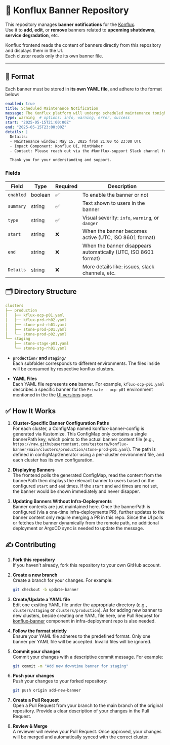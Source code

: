 # 🔔 Konflux Banner Repository

This repository manages **banner notifications** for the [Konflux](https://konflux.pages.redhat.com/docs/users/index.html).  
Use it to **add**, **edit**, or **remove** banners related to **upcoming shutdowns**, **service degradation**, etc.

Konflux frontend reads the content of banners directly from this repository and displays them in the UI.  
Each cluster reads only the its own banner file.

---

## 📝 Format

Each banner must be stored in **its own YAML file**, and adhere to the format below:

```yaml
enabled: true
title: Scheduled Maintenance Notification
message: The Konflux platform will undergo scheduled maintenance tonight. Temporary service interruptions may occur.
type: warning  # options: info, warning, error, success
start: "2025-05-15T21:00:00Z"
end: "2025-05-15T23:00:00Z"
details: |
  Details:
  - Maintenance window: May 15, 2025 from 21:00 to 23:00 UTC
  - Impact Component: Konflux UI, MintMaker
  - Contact: Please reach out via the #konflux-support Slack channel for assistance

  Thank you for your understanding and support.
```

### Fields

| Field         | Type   | Required | Description                                                                 |
|---------------|--------|----------|-----------------------------------------------------------------------------|
| `enabled`     | boolean| ✅       | To enable the banner or not                                               |
| `summary`     | string | ✅       | Text shown to users in the banner                                           |
| `type`        | string | ✅       | Visual severity: `info`, `warning`, or `danger`                             |
| `start`       | string |  ❌      | When the banner becomes active (UTC, ISO 8601 format)                       |
| `end`         | string |  ❌      | When the banner disappears automatically (UTC, ISO 8601 format)            |
| `Details`     | string | ❌       | More details like: issues, slack channels, etc.                     |

## 🗂 Directory Structure

```yaml
clusters
├── production
│   ├── kflux-ocp-p01.yaml
│   ├── kflux-prd-rh02.yaml
│   ├── stone-prd-rh01.yaml
│   ├── stone-prod-p01.yaml
│   └── stone-prod-p02.yaml
└── staging
    ├── stone-stage-p01.yaml
    └── stone-stg-rh01.yaml
```

- **`production/` and `staging/`**  
  Each subfolder corresponds to different environments. The files inside will be consumed by respective konflux clusters.

- **YAML Files**  
  Each YAML file represents **one** banner. For example, `kflux-ocp-p01.yaml` describes a specific banner for the `Private - ocp-p01` environment mentioned in the the [UI versions](https://konflux.pages.redhat.com/docs/users/getting-started/ui-versions.html) page.  

## ✅ How It Works

1. **Cluster-Specific Banner Configuration Paths**  
   For each cluster, a ConfigMap named konflux-banner-config is generated via Kustomize.
   This ConfigMap only contains a single bannerPath key, which points to the actual banner content file (e.g., `https://raw.githubusercontent.com/testcara/konflux-banner/main/clusters/production/stone-prod-p01.yaml`).
   The path is defined in configMapGenerator using a per-cluster environment file, and each cluster has its own configuration.

2. **Displaying Banners**  
   The frontend polls the generated ConfigMap, read the content from the bannerPath then displays the relevant banner to users based on the configured `start` and `end` times.
   If the `start` and `end` times are not set, the banner would be shown immediately and never disapper.

3. **Updating Banners Without Infra-Deployments**  
   Banner contents are just maintained here. Once the bannerPath is configured (via a one-time infra-deployments PR), further updates to the banner content only require merging a PR in this repo. Since the UI polls or fetches the banner dynamically from the remote path, no additional deployment or ArgoCD sync is needed to update the message.

## ✍️ Contributing

1. **Fork this repository**  
    If you haven't already, fork this repository to your own GitHub account.

2. **Create a new branch**  
    Create a branch for your changes. For example:

    ```bash
    git checkout -b update-banner
    ```

3. **Create/Update a YAML file**  
    Edit one exsiting YAML file under the appropriate directory (e.g., `clusters/staging` or `clusters/production`).
    As for adding new banner to new clusters, beside creating one YAML file here, one Pull Request for [konflux-banner](https://github.com/testcara/infra-deployments/tree/konflux-banner/components/konflux-banner) component in infra-deployment repo is also needed.

4. **Follow the format strictly**  
    Ensure your YAML file adheres to the predefined format. Only one banner per YAML file will be accepted. Invalid files will be ignored.

5. **Commit your changes**  
    Commit your changes with a descriptive commit message. For example:

    ```bash
    git commit -m "Add new downtime banner for staging"
    ```

6. **Push your changes**  
    Push your changes to your forked repository:

    ```bash
    git push origin add-new-banner
    ```

7. **Create a Pull Request**  
    Open a Pull Request from your branch to the main branch of the original repository.
    Provide a clear description of your changes in the Pull Request.

8. **Review & Merge**  
    A reviewer will review your Pull Request. Once approved, your changes will be merged and automatically synced with the correct cluster.
